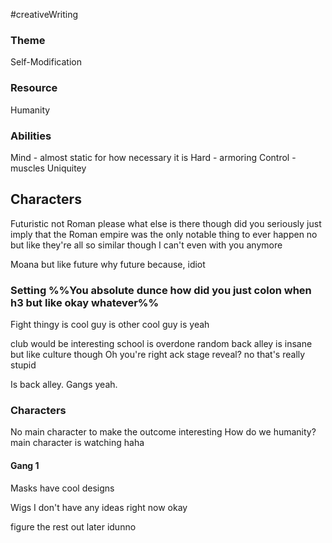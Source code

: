 #creativeWriting

### Theme
Self-Modification

### Resource
Humanity

### Abilities
Mind - almost static for how necessary it is
Hard - armoring
Control - muscles
Uniquitey

## Characters
Futuristic
not Roman please
what else is there though
did you seriously just imply that the Roman empire was the only notable thing to ever happen
no but like they're all so similar though
I can't even with you anymore

Moana but like future
why future
because, idiot

### Setting %%You absolute dunce how did you just colon when h3 but like okay whatever%%
Fight thingy
is cool guy
is other cool guy
is yeah

club would be interesting
school is overdone
random back alley is insane 
	but like culture though
	Oh you're right ack
stage reveal? no that's really stupid

Is back alley. Gangs yeah. 

### Characters
No main character to make the outcome interesting
	How do we humanity?
	main character is watching haha

#### Gang 1
Masks
	have cool designs

Wigs
	I don't have any ideas right now okay

figure the rest out later idunno
